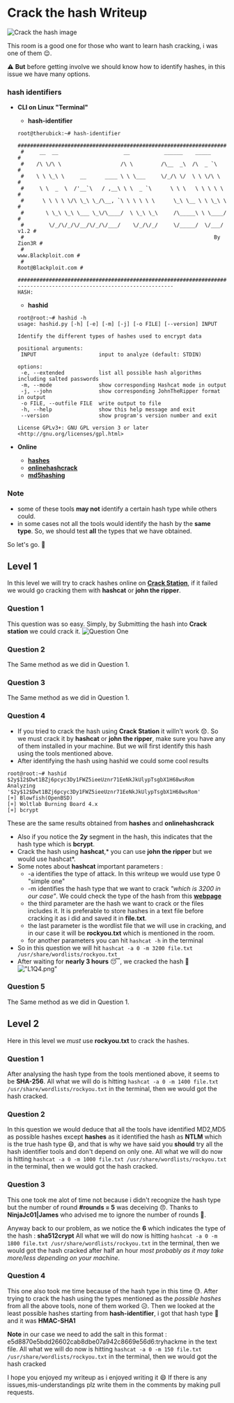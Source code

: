 # Crack the hash Writeup
![Crack the hash image](./CrackTheHash.jpeg)

This room is a good one for those who want to learn hash cracking, i was one of them  :relieved:.

:warning: **But** before getting involve we should know how to identify hashes, in this issue we have many options.

### hash identifiers
* **CLI on Linux "Terminal"**

  - **hash-identifier**
  ```
  root@therubick:~# hash-identifier 
   #########################################################################
   #     __  __                     __           ______    _____           #
   #    /\ \/\ \                   /\ \         /\__  _\  /\  _ `\         #
   #    \ \ \_\ \     __      ____ \ \ \___     \/_/\ \/  \ \ \/\ \        #
   #     \ \  _  \  /'__`\   / ,__\ \ \  _ `\      \ \ \   \ \ \ \ \       #
   #      \ \ \ \ \/\ \_\ \_/\__, `\ \ \ \ \ \      \_\ \__ \ \ \_\ \      #
   #       \ \_\ \_\ \___ \_\/\____/  \ \_\ \_\     /\_____\ \ \____/      #
   #        \/_/\/_/\/__/\/_/\/___/    \/_/\/_/     \/_____/  \/___/  v1.2 #
   #                                                             By Zion3R #
   #                                                    www.Blackploit.com #
   #                                                   Root@Blackploit.com #
   #########################################################################
  --------------------------------------------------
  HASH: 

  ```
   - **hashid**
   ```
  root@root:~# hashid -h
  usage: hashid.py [-h] [-e] [-m] [-j] [-o FILE] [--version] INPUT

  Identify the different types of hashes used to encrypt data

  positional arguments:
    INPUT                    input to analyze (default: STDIN)

  options:
    -e, --extended           list all possible hash algorithms including salted passwords
    -m, --mode               show corresponding Hashcat mode in output
    -j, --john               show corresponding JohnTheRipper format in output
    -o FILE, --outfile FILE  write output to file
    -h, --help               show this help message and exit
    --version                show program's version number and exit

  License GPLv3+: GNU GPL version 3 or later <http://gnu.org/licenses/gpl.html>
  ```


* **Online**

  * [**hashes**](https://hashes.com/en/tools/hash_identifier)
  * [**onlinehashcrack**](https://www.onlinehashcrack.com/hash-identification.php)
  * [**md5hashing**](https://md5hashing.net/hash_type_checker)

### Note
* some of these tools **may not** identify a certain hash type while others could.
* in some cases not all the tools would identify the hash by the **same type**. So, we should test **all** the types that we have obtained.

So let's go.  :punch:

## Level 1
In this level we will try to crack hashes online on [**Crack Station**](https://crackstation.net/), if it failed we would go cracking them with **hashcat** or **john the ripper**.

### Question 1
This question was so easy. Simply, by Submitting the hash into **Crack station** we could crack it.
![Question One](./L1Q1.png)

### Question 2
The Same method as we did in Question 1.

### Question 3
The Same method as we did in Question 1.

### Question 4
* If you tried to crack the hash using **Crack Station** it willn't work :disappointed:. So we must crack it by **hashcat** or **john the ripper**, make sure you have any of them installed in your machine. But we will first identify this hash using the tools mentioned above.
* After identifying the hash using hashid we could some cool results 

```
root@root:~# hashid
$2y$12$Dwt1BZj6pcyc3Dy1FWZ5ieeUznr71EeNkJkUlypTsgbX1H68wsRom
Analyzing '$2y$12$Dwt1BZj6pcyc3Dy1FWZ5ieeUznr71EeNkJkUlypTsgbX1H68wsRom'
[+] Blowfish(OpenBSD) 
[+] Woltlab Burning Board 4.x 
[+] bcrypt
```
 These are the same results obtained from **hashes** and **onlinehashcrack**
* Also if you notice the **$2y$** segment in the hash, this indicates that the hash type which is **bcrypt**.
* Crack the hash using **hashcat**,* you can use **john the ripper** but we would use hashcat*. 
* Some notes about **hashcat** important parameters :
  * -a identifies the type of attack. In this writeup we would use type 0 "simple one"
  * -m identifies the hash type that we want to crack *"which is 3200 in our case"*. We could check the type of the hash from this [**webpage**](https://hashcat.net/wiki/doku.php?id=example_hashes)
  * the third parameter are the hash we want to crack or the files includes it. It is preferable to store hashes in a text file before cracking it as i did and saved it in **file.txt**.
  * the last parameter is the wordlist file that we will use in cracking, and in our case it will be **rockyou.txt** which is mentioned in the room.
  * for another parameters you can hit ```hashcat -h``` in the terminal
* So in this question we will hit ```hashcat -a 0 -m 3200 file.txt /usr/share/wordlists/rockyou.txt```
* After waiting for **nearly 3 hours**  :sleeping:, we cracked the hash :muscle: 
!["L1Q4.png"](./L1Q4.png)
### Question 5
The Same method as we did in Question 1.

## Level 2
Here in this level we *must* use **rockyou.txt** to crack the hashes.
### Question 1
After analysing the hash type from the tools mentioned above, it seems to be **SHA-256**.
All what we will do is hitting ```hashcat -a 0 -m 1400 file.txt /usr/share/wordlists/rockyou.txt``` in the terminal, then we would got the hash cracked.
### Question 2
In this question we would deduce that all the tools have identified MD2,MD5 as possible hashes except **hashes** as it identified the hash as **NTLM** which is the true hash type :smile:, and that is why we have said you **should** try all the hash identifier tools and don't depend on only one.
All what we will do now is hitting ```hashcat -a 0 -m 1000 file.txt /usr/share/wordlists/rockyou.txt``` in the terminal, then we would got the hash cracked.
### Question 3
This one took me alot of time not because i didn't recognize the hash type but the number of round **#rounds = 5** was deceiving :angry:. Thanks to **NinjaJc01|James** who advised me to ignore the number of rounds :clap:.

Anyway back to our problem, as we notice the **$6$** which indicates the type of the hash : **sha512crypt**
All what we will do now is hitting ```hashcat -a 0 -m 1800 file.txt /usr/share/wordlists/rockyou.txt``` in the terminal, then we would got the hash cracked after half an hour *most probably as it may take more/less depending on your machine*.
### Question 4
This one also took me time because of the hash type in this time  :sweat:.
After trying to crack the hash using the types mentioned as the *possible hashes* from all the above tools, none of them worked :disappointed_relieved:.
Then we looked at the least possible hashes starting from **hash-identifier**, i got that hash type :muscle: and it was **HMAC-SHA1**

**Note**
in our case we need to add the salt in this format : e5d8870e5bdd26602cab8dbe07a942c8669e56d6:tryhackme in the text file.
All what we will do now is hitting ```hashcat -a 0 -m 150 file.txt /usr/share/wordlists/rockyou.txt``` in the terminal, then we would got the hash cracked

I hope you enjoyed my writeup as i enjoyed writing it :smile:
If there is any issues,mis-understandings plz write them in the comments by making pull requests.


